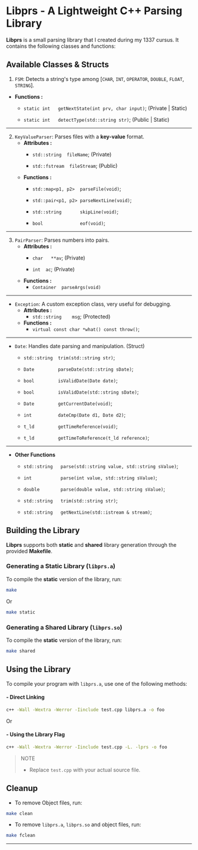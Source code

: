 # Libprs - A Lightweight C++ Parsing Library #
**Libprs** is a small parsing library that I created during my 1337 cursus.
It contains the following classes and functions:

## **Available Classes & Structs** ## 
1. `FSM`: Detects a string's type among [`CHAR`, `INT`, `OPERATOR`, `DOUBLE`, `FLOAT`, `STRING`].
  - **Functions :**
    - `static int	getNextState(int prv, char input)`; (Private | Static)

    - `static int	detectType(std::string str)`; (Public | Static) 

---

2. `KeyValueParser`: Parses files with a **key-value** format.
    - **Attributes :**
      - `std::string  fileName`;    (Private) 

      - `std::fstream  fileStream`; (Public)
    - **Functions :**
      - `std::map<p1, p2>  parseFile(void)`;  

      - `std::pair<p1, p2> parseNextLine(void)`;  

      - `std::string       skipLine(void)`;  

      - `bool              eof(void)`;

---

3. `PairParser`: Parses numbers into pairs.
    - **Attributes :**
      - `char	**av`;  (Private)  

      - `int  ac`;    (Private)  
    - **Functions :**  
      - `Container	parseArgs(void)`  

---

- `Exception`: A custom exception class, very useful for debugging.
    - **Attributes :**
      - `std::string	msg`; (Protected)
    - **Functions :**  
      - `virtual const char	*what() const throw()`;  

---

- `Date`: Handles date parsing and manipulation. (Struct)
  - `std::string  trim(std::string str)`;  

  - `Date         parseDate(std::string sDate)`;  

  - `bool         isValidDate(Date date)`;  

  - `bool         isValidDate(std::string sDate)`;  

  - `Date         getCurrentDate(void)`;  

  - `int          dateCmp(Date d1, Date d2)`;  

  - `t_ld         getTimeReference(void)`;  

  - `t_ld         getTimeToReference(t_ld reference)`;  

---

- **Other Functions**  
  - `std::string   parse(std::string value, std::string sValue)`;  

  - `int           parse(int value, std::string sValue)`;  

  - `double        parse(double value, std::string sValue)`;  

  - `std::string   trim(std::string str)`;  

  - `std::string   getNextLine(std::istream & stream)`;  

## **Building the Library** ##
**Libprs** supports both **static** and **shared** library generation through the provided **Makefile**.

### **Generating a Static Library (`libprs.a`)**
To compile the **static** version of the library, run:
```sh
make
``````

Or 

```sh
make static
```
### **Generating a Shared Library (`libprs.so`)**
To compile the **static** version of the library, run:
```sh
make shared 
```
## **Using the Library** ##
To compile your program with `libprs.a`, use one of the following methods:

#### - Direct Linking ####
```bash
c++ -Wall -Wextra -Werror -Iinclude test.cpp libprs.a -o foo 
```
Or

#### - Using the Library Flag ####
```bash
c++ -Wall -Wextra -Werror -Iinclude test.cpp -L. -lprs -o foo
```

> NOTE  
> - Replace `test.cpp` with your actual source file.

## **Cleanup** ##
- To remove Object files, run:
```bash
make clean
```

- To remove `libprs.a`, `libprs.so` and object files, run:
```bash
make fclean
```
---

